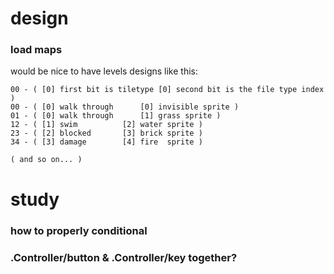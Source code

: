 # 

# design

### load maps

would be nice to have levels designs like this:

```
00 - ( [0] first bit is tiletype [0] second bit is the file type index )
00 - ( [0] walk through		 [0] invisible sprite )
01 - ( [0] walk through		 [1] grass sprite )
12 - ( [1] swim			 [2] water sprite )
23 - ( [2] blocked		 [3] brick sprite )
34 - ( [3] damage		 [4] fire  sprite )

( and so on... )
```

# study

### how to properly conditional 

### .Controller/button & .Controller/key together?
